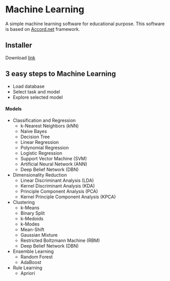 ﻿# Machine Learning
A simple machine learning software for educational purpose. This software is based on [Accord.net](https://accord-framework.net/) framework.
## Installer
 Download [link](https://www.dropbox.com/s/gdntecocoudrf9z/EasyMachineLearning.rar?dl=0)
## 3 easy steps to Machine Learning
- Load database
- Select task and model
- Explore selected model
#### Models
- Classification and Regression
  - k-Nearest Neighbors (kNN)
  - Naive Bayes
  - Decision Tree
  - Linear Regression
  - Polynomial Regression
  - Logistic Regression
  - Support Vector Machine (SVM)
  - Artificial Neural Network (ANN)
  - Deep Belief Network (DBN)
- Dimensionality Reduction
  - Linear Discriminant Analysis (LDA)
  - Kernel Discriminant Analysis (KDA)
  - Principle Component Analysis (PCA)
  - Kernel Principle Component Analysis (KPCA)
- Clustering
  - k-Means
  - Binary Split
  - k-Medoids
  - k-Modes
  - Mean-Shift
  - Gaussian Mixture
  - Restricted Boltzmann Machine (RBM)
  - Deep Belief Network (DBN)
- Ensemble Learning
  - Random Forest
  - AdaBoost
- Rule Learning
  - Apriori
